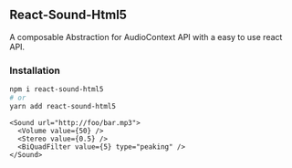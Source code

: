## React-Sound-Html5

A composable Abstraction for AudioContext API with a easy to use react API.

### Installation

```bash
npm i react-sound-html5
# or
yarn add react-sound-html5
```

```tsx
<Sound url="http://foo/bar.mp3">
  <Volume value={50} />
  <Stereo value={0.5} />
  <BiQuadFilter value={5} type="peaking" />
</Sound>
```
